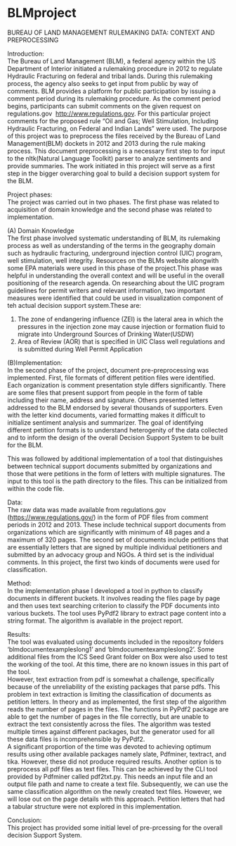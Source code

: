 # BLMproject<br />
BUREAU OF LAND MANAGEMENT RULEMAKING DATA: CONTEXT AND PREPROCESSING<br />

Introduction: <br />
The Bureau of Land Management (BLM), a federal agency within the US Department of Interior initiated a rulemaking procedure in 2012 to regulate Hydraulic Fracturing on federal and tribal lands. During this rulemaking process, the agency also seeks to get input from public by way of comments. BLM provides a platform for public participation by issuing a comment period during its rulemaking procedure. As the comment period begins, participants can submit comments on the given request on regulations.gov  http://www.regulations.gov. For this particular project comments for the proposed rule “Oil and Gas; Well Stimulation, Including Hydraulic Fracturing, on Federal and Indian Lands” were used.  The purpose of this project was to preprocess the files received by the Bureau of Land Management(BLM) dockets in 2012 and 2013 during the rule making process. This document preprocessing is a necessary first step to for input to the nltk(Natural Language Toolkit) parser to analyze sentiments and provide summaries. The work initiated in this project will serve as a first step in the bigger overarching goal to build a decision support system for the BLM.

Project phases:<br />
The project was carried out in two phases. The first phase was related to acquisition of domain knowledge and the second phase was related to implementation. 

(A) Domain Knowledge<br />
The first phase involved systematic understanding of BLM, its rulemaking process as well as understanding of the terms in the geography domain such as hydraulic fracturing, underground injection control (UIC) program, well stimulation, well integrity. Resources on the BLMs website alongwith some EPA materials were used in this phase of the project.This phase was helpful in understanding the overall context and will be useful in the overall positioning of the research agenda. On researching about the UIC program guidelines for permit writers and relevant information, two important measures were identified that could be used in visualization component of teh actual decision support system.These are:<br />  

1)	The zone of endangering influence (ZEI) is the lateral area in which the pressures in the injection zone may cause injection or formation fluid to migrate into Underground Sources of Drinking Water(USDW)
2)	Area of Review (AOR) that is specified in UIC Class well regulations and is submitted during Well Permit Application

(B)Implementation:<br />
In the second phase of the project, document pre-preprocessing was implemented. First, file formats of different petition files were identified. Each organization is comment presentation style differs significantly. There are some files that present support from people in the form of table including their name, address and signature. Others presented letters addressed to the BLM endorsed by several thousands of supporters. Even with the letter kind documents, varied formatting makes it difficult to initialize sentiment analysis and summarizer. The goal of identifying different petition formats is to understand heterogenity of the data collected and to inform the design of the overall Decision Support System to be built for the BLM.<br />
 
This was followed by additional implementation of a tool that distinguishes between technical support documents submitted by organizations and those that were petitions in the form of letters with multiple signatures. The input to this tool is the path directory to the files. This can be initialized from within the code file. <br />

Data: <br />
The raw data was made available from regulations.gov (https://www.regulations.gov/) in the form of PDF files from comment periods in 2012 and 2013. These include technical support documents from organizations which are significantly with minimum of 48 pages and a maximum of 320 pages. The second set of documents include petitions that are essentially letters that are signed by multiple individual petitioners and submitted by an advocacy group and NGOs.  A third set is the individual comments.  In this project, the first two kinds of documents were used for classification. <br />

Method: <br />
In the implementation phase I developed a tool in python to classify documents in different buckets. It involves reading the files page by page and then uses text searching criterion to classify the PDF documents into various buckets. The tool uses PyPdf2 library to extract page content into a string format. The algorithm is available in the project report. <br />

Results: <br />
The tool was evaluated using documents included in the repository folders ‘blmdocumentexampleslong1’ and ‘blmdocumentexampleslong2’. Some additional files from the ICS Seed Grant folder on Box were also used to test the working of the tool. At this time, there are no known issues in this part of the tool. <br />
However, text extraction from pdf is somewhat a challenge, specifically because of the unreliability of the existing packages that parse pdfs. This problem in text extraction is limiting the classification of documents as petition letters. In theory and as implemented, the first step of the algorithm reads the number of pages in the files. The functions in PyPdf2 package are able to get the number of pages in the file correctly, but are unable to extract the text consistently across the files. The algorithm was tested multiple times against different packages, but the generator used for all these data files is incomprehensible by PyPdf2. <br />
A significant proportion of the time was devoted to achieving optimum results using other available packages namely slate, Pdfminer, textract, and tika. However, these did not produce required results. Another option is to preprocess all pdf files as text files. This can be achieved by the CLI tool provided by Pdfminer called pdf2txt.py. This needs an input file and an output file path and name to create a text file. Subsequently, we can use the same classification algorithm on the newly created text files. However, we will lose out on the page details with this approach. Petition letters that had a tabular structure were not explored in this implementation.<br />

Conclusion:<br />
This project has provided some initial level of pre-prcessing for the overall decision Support System.
